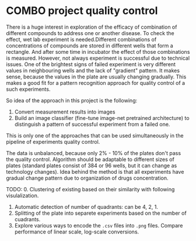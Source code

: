 # COMBO project quality control
There is a huge interest in exploration of the efficacy of combination of different compounds to address one or another disease. To check the effect, wet lab experiment is needed.Different combinations of concentrations of compounds are stored in different wells that form a rectangle. And after some time in incubator the effect of those combinations is measured. However, not always experiment is successful due to technical issues. One of the brightest signs of failed experiment is very different values in neighbouring wells and the lack of "gradient" pattern. It makes sense, because the values in the plate are usually changing gradually. This makes a good fit for a pattern recognition approach for quality control of a such experiments.<br>

So idea of the approach in this project is the following:
1. Convert measurement results into images
2. Build an image classifier (fine-tune image-net pretrained architecture) to distinguish a pattern of successful experiment from a failed one.

This is only one of the approaches that can be used simultaneously in the pipeline of experiments quality control.

The data is unbalanced, because only 2% - 10% of the plates don't pass the quality control. Algorithm should be adaptable to different sizes of plates (standard plates consist of 384 or 96 wells, but it can change as technology changes). Idea behind the method is that all experiments have gradual change pattern due to organization of drugs concentration.<br>

TODO:
0. Clustering of existing based on their similarity with following visulalization.
1. Automatic detection of number of quadrants: can be 4, 2, 1.
2. Splitting of the plate into separete experiments based on the number of cuadrants.
3. Explore various ways to encode the `.csv` files into `.png` files. Compare performance of linear scale, log-scale conversions.